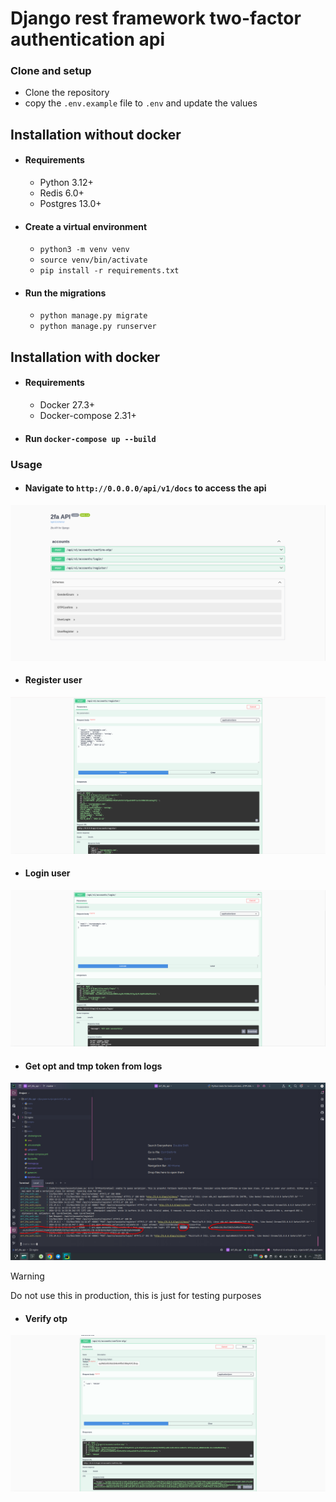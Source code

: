 # Django rest framework two-factor authentication api

### Clone and setup
- Clone the repository
- copy the `.env.example` file to `.env` and update the values

## Installation without docker
- #### Requirements
  - Python 3.12+
  - Redis 6.0+
  - Postgres 13.0+

- #### Create a virtual environment
  - `python3 -m venv venv`
  - `source venv/bin/activate`
  - `pip install -r requirements.txt`

- #### Run the migrations
  - `python manage.py migrate`
  - `python manage.py runserver`

## Installation with docker
- #### Requirements
  - Docker 27.3+
  - Docker-compose 2.31+
- #### Run `docker-compose up --build`

### Usage
- #### Navigate to `http://0.0.0.0/api/v1/docs` to access the api
![image](./docs/1.png)

- #### Register user
![image](./docs/2.png)

- #### Login user
![image](./docs/5.png)

- #### Get opt and tmp token from logs
![image](./docs/3.png)
> [!WARNING]
> Do not use this in production, this is just for testing purposes

- #### Verify otp
![image](./docs/4.png)